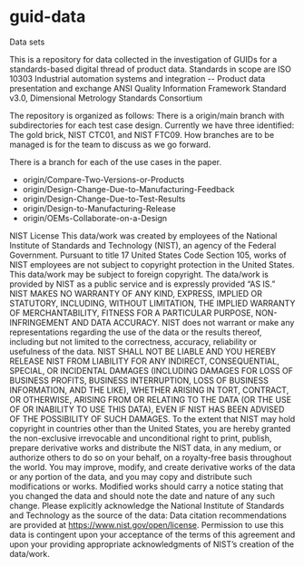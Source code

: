 # guid-data
Data sets 

This is a repository for data collected in the investigation of GUIDs for a standards-based digital thread of product data.  Standards in scope are
  ISO 10303 Industrial automation systems and integration -- Product data presentation and exchange
  ANSI Quality Information Framework Standard v3.0, Dimensional Metrology Standards Consortium
  
The repository is organized as follows:
There is a origin/main branch with subdirectories for each test case design. Currently we have three identified: The gold brick, NIST CTC01, and NIST FTC09.
How branches are to be managed is for the team to discuss as we go forward.

There is a branch for each of the use cases in the paper.
* origin/Compare-Two-Versions-or-Products
* origin/Design-Change-Due-to-Manufacturing-Feedback
* origin/Design-Change-Due-to-Test-Results
* origin/Design-to-Manufacturing-Release
* origin/OEMs-Collaborate-on-a-Design

NIST License
This data/work was created by employees of the National Institute of Standards and Technology (NIST), an agency of the Federal Government. Pursuant to title 17 United States Code Section 105, works of NIST employees are not subject to copyright protection in the United States.  This data/work may be subject to foreign copyright.
The data/work is provided by NIST as a public service and is expressly provided “AS IS.” NIST MAKES NO WARRANTY OF ANY KIND, EXPRESS, IMPLIED OR STATUTORY, INCLUDING, WITHOUT LIMITATION, THE IMPLIED WARRANTY OF MERCHANTABILITY, FITNESS FOR A PARTICULAR PURPOSE, NON-INFRINGEMENT AND DATA ACCURACY. NIST does not warrant or make any representations regarding the use of the data or the results thereof, including but not limited to the correctness, accuracy, reliability or usefulness of the data. NIST SHALL NOT BE LIABLE AND YOU HEREBY RELEASE NIST FROM LIABILITY FOR ANY INDIRECT, CONSEQUENTIAL, SPECIAL, OR INCIDENTAL DAMAGES (INCLUDING DAMAGES FOR LOSS OF BUSINESS PROFITS, BUSINESS INTERRUPTION, LOSS OF BUSINESS INFORMATION, AND THE LIKE), WHETHER ARISING IN TORT, CONTRACT, OR OTHERWISE, ARISING FROM OR RELATING TO THE DATA (OR THE USE OF OR INABILITY TO USE THIS DATA), EVEN IF NIST HAS BEEN ADVISED OF THE POSSIBILITY OF SUCH DAMAGES.
To the extent that NIST may hold copyright in countries other than the United States, you are hereby granted the non-exclusive irrevocable and unconditional right to print, publish, prepare derivative works and distribute the NIST data, in any medium, or authorize others to do so on your behalf, on a royalty-free basis throughout the world.
You may improve, modify, and create derivative works of the data or any portion of the data, and you may copy and distribute such modifications or works. Modified works should carry a notice stating that you changed the data and should note the date and nature of any such change. Please explicitly acknowledge the National Institute of Standards and Technology as the source of the data:  Data citation recommendations are provided at https://www.nist.gov/open/license.
Permission to use this data is contingent upon your acceptance of the terms of this agreement and upon your providing appropriate acknowledgments of NIST’s creation of the data/work.
